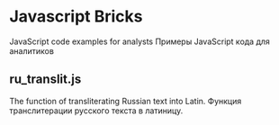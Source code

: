# Javascript Bricks
JavaScript code examples for analysts
Примеры JavaScript кода для аналитиков

## ru_translit.js
The function of transliterating Russian text into Latin.
Функция транслитерации русского текста в латиницу.